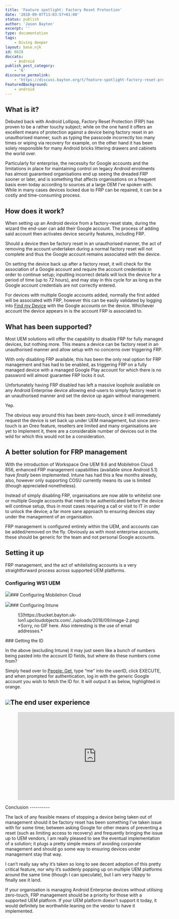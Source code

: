 ```yaml
---
title: 'Feature spotlight: Factory Reset Protection'
date: '2018-09-07T13:03:57+01:00'
status: publish
author: 'Jason Bayton'
excerpt: ''
type: documentation
tags: 
    - Diving deeper
layout: base.njk
id: 6628
doccats:
    - Android
publish_post_category:
    - '6'
discourse_permalink:
    - 'https://discuss.bayton.org/t/feature-spotlight-factory-reset-protection/183'
FeaturedBackground:
    - android
---
```

What is it?
-----------

Debuted back with Android Lollipop, Factory Reset Protection (FRP) has proven to be a rather touchy subject; while on the one hand it offers an excellent means of protection against a device being factory reset in an unauthorised manner, such as typing the passcode incorrectly too many times or wiping via recovery for example, on the other hand it has been solely responsible for many Android bricks littering drawers and cabinets the world over.

Particularly for enterprise, the necessity for Google accounts and the limitations in place for maintaining control on legacy Android enrolments has almost guaranteed organisations end up seeing the dreaded FRP sooner or later, and is something that affects organisations on a frequent basis even today according to sources at a large OEM I’ve spoken with. While in many cases devices locked due to FRP can be repaired, it can be a costly and time-consuming process.

How does it work?
-----------------

When setting up an Android device from a factory-reset state, during the wizard the end-user can add their Google account. The process of adding said account then activates device security features, including FRP.

Should a device then be factory reset in an unauthorised manner, the act of removing the account undertaken during a normal factory reset will not complete and thus the Google account remains associated with the device.

On setting the device back up after a factory reset, it will check for the association of a Google account and require the account credentials in order to continue setup; inputting incorrect details will lock the device for a period of time (up to 72 hours), and may stay in this cycle for as long as the Google account credentials are not correctly entered.

For devices with multiple Google accounts added, normally the first added will be associated with FRP, however this can be easily validated by logging into [Find my Device](https://www.google.com/android/find) with the Google accounts on the device. Whichever account the device appears in is the account FRP is associated to.

What has been supported?
------------------------

Most UEM solutions will offer the capability to disable FRP for fully managed devices, but nothing more. This means a device can be factory reset in an unauthorised manner and allow setup with no concerns over triggering FRP.

With only disabling FRP available, this has been the only real option for FRP management and has had to be enabled, as triggering FRP on a fully managed device with a managed Google Play account for which there is no password will almost guarantee FRP locks it out.

Unfortunately having FRP disabled has left a massive loophole available on any Android Enterprise device allowing end-users to simply factory reset in an unauthorised manner and set the device up again without management.

Yep.

The obvious way around this has been zero-touch, since it will immediately request the device is set back up under UEM management, but since zero-touch is an Oreo feature, resellers are limited and many organisations are yet to implement it, there are a considerable number of devices out in the wild for which this would not be a consideration.

A better solution for FRP management
------------------------------------

With the introduction of Workspace One UEM 9.6 and MobileIron Cloud R56, enhanced FRP management capabilities (available since Android 5.1) have *finally* been implemented. Intune has had this a few months already, also, however only supporting COSU currently means its use is limited (though appreciated nonetheless).

Instead of simply disabling FRP, organisations are now able to whitelist one or multiple Google accounts that need to be authenticated before the device will continue setup, thus in most cases requiring a call or visit to IT in order to unlock the device; a far more sane approach to ensuring devices stay under the management of an organisation.

FRP management is configured entirely within the UEM, and accounts can be added/removed on the fly. Obviously as with most enterprise accounts, these should be generic for the team and not personal Google accounts.

Setting it up
-------------

FRP management, and the act of whitelisting accounts is a very straightforward process across supported UEM platforms.

### Configuring WS1 UEM

![](https://bucket.bayton.uk-lon1.upcloudobjects.com/../uploads/2018/09/2018-09-06-12.46.44.gif)### Configuring MobileIron Cloud

![](https://bucket.bayton.uk-lon1.upcloudobjects.com/../uploads/2018/09/2018-09-06-12.51.53.gif)### Configuring Intune

<figure class="wp-block-image">![](https://bucket.bayton.uk-lon1.upcloudobjects.com/../uploads/2018/09/image-2.png)<figcaption>*Sorry, no GIF here. Also interesting is the use of email addresses.*</figcaption></figure>### Getting the ID

In the above (excluding Intune) it may just seem like a bunch of numbers being pasted into the account ID fields, but where do these numbers come from?

Simply head over to [People: Get](https://developers.google.com/people/api/rest/v1/people/get), type “me” into the userID, click EXECUTE, and when prompted for authentication, log in with the generic Google account you wish to fetch the ID for. It will output it as below, highlighted in orange.

![](https://bucket.bayton.uk-lon1.upcloudobjects.com/../uploads/2018/09/image-1.png)The end user experience
-----------------------

<figure class="wp-block-embed-youtube wp-block-embed is-type-video is-provider-youtube wp-embed-aspect-16-9 wp-has-aspect-ratio"><div class="wp-block-embed__wrapper"><iframe allow="autoplay; encrypted-media" allowfullscreen="" frameborder="0" height="281" loading="lazy" src="https://www.youtube.com/embed/rYxcC9XYgVI?feature=oembed" width="500"></iframe></div></figure>Conclusion
----------

The lack of any feasible means of stopping a device being taken out of management should it be factory reset has been something I’ve taken issue with for some time; between asking Google for other means of preventing a reset (such as limiting access to recovery) and frequently bringing the issue up to UEM vendors, I am really pleased to see the eventual implementation of a solution; it plugs a pretty simple means of avoiding corporate management and should go some way to ensuring devices under management stay that way.

I can’t really say why it’s taken so long to see decent adoption of this pretty critical feature, nor why it’s suddenly popping up on multiple UEM platforms around the same time (though I can speculate), but I am very happy to finally see it land.

If your organisation is managing Android Enterprise devices without utilising zero-touch, FRP management should be a priority for those with a supported UEM platform. If your UEM platform doesn’t support it today, it would definitely be worthwhile leaning on the vendor to have it implemented.